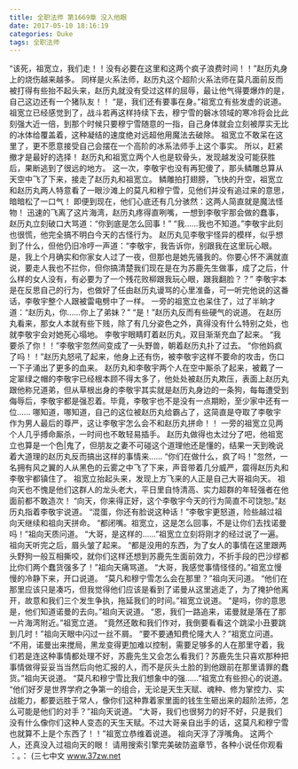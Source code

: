 ```yaml
---
title: 全职法师 第1669章 没入他眼
date: 2017-05-10 18:16:19
categories: Duke
tags: 全职法师
---
```


“该死，祖宽立，我们走！！没有必要在这里和这两个疯子浪费时间！！”赵历丸身上的烧伤越来越多。
同样是火系法师，赵历丸这个超阶火系法师在莫凡面前反而被打得有些抬不起头来，赵历丸就没有受过这样的屈辱，最让他气得要爆炸的是，自己这边还有一个猪队友！！
“是，我们还有要事在身。”祖宽立有些发虚的说道。
祖宽立已经感觉到了，战斗若再这样持续下去，穆宁雪的磐冰领域的寒冷将会比此刻强大近一倍，到那个时候只要穆宁雪随意的一指，自己身体就会立刻被厚实无比的冰体给覆盖着，这种凝结的速度绝对远超他用魔法去破除。
祖宽立不敢呆在这里了，更不愿意接受自己会摆在一个高阶的冰系法师手上这个事实。
所以，赶紧撤才是最好的选择！
赵历丸和祖宽立两个人也是软骨头，发现越发没可能获胜后，果断逃到了很远的地方。
这一次，李敬宇也没有再犯傻了，那头鳞雕总算从天空中飞了下来，接走了赵历丸和祖宽立。
鳞雕拍打翅膀，飞快的升空，祖宽立和赵历丸两人特意看了一眼沙滩上的莫凡和穆宁雪，见他们并没有追过来的意思，暗暗松了一口气！
即便到现在，他们心底还有几分骇然：这两人简直就是魔法怪物！
迅速的飞离了这片海湾，赵历丸疼得直咧嘴，一想到李敬宇那会做的蠢事，赵历丸立刻破口大骂道：“你到底是怎么回事！”
“我……我也不知道。”李敬宇此刻也很慌，他完全搞不明白今天的古怪行为。
赵历丸见李敬宇怪异的模样，似乎想到了什么，但他仍旧冷哼一声道：“李敬宇，我告诉你，别跟我在这里玩心眼。是，我上个月确实和你家女人过了一夜，但那也是她先骚我的。你要心怀不满就直说，要走人我也不拦你，但你搞清楚我们现在是在为苏鹿先生做事，成了之后，什么样的女人没有，有必要为了一个残花败柳跟我玩心眼，跟我翻脸？？”
李敬宇本是在反思自己的行为，也做好了任由赵历丸谩骂的心里准备，可一听完他说的这番话，李敬宇整个人跟被雷电劈中了一样。
一旁的祖宽立也呆住了，过了半晌才道：“赵历丸，你……你上了弟妹？”
“是！”赵历丸反而有些硬气的说道。
在赵历丸看来，那女人本就有些下贱，除了有几分姿色之外，真得没有什么特别之处，也就李敬宇会对她死心塌地。
李敬宇眼睛盯着赵历丸，双目渐渐充血了起来。
“我要杀了你！！”李敬宇忽然间变成了一头野兽，朝着赵历丸扑了过去。
“你他妈疯了吗！！”赵历丸怒吼了起来，他身上还有伤，被李敬宇这样不要命的攻击，伤口一下子涌出了更多的血来。
赵历丸和李敬宇两个人在空中厮杀了起来，被戴了一定翠绿之帽的李敬宇已经根本顾不得太多了，他处处被赵历丸欺压，表面上赵历丸跟他称兄道弟，但从草根出身的李敬宇其实就是赵历丸身边的一条狗，每每遭受到侮辱后，李敬宇都是强忍着。毕竟，李敬宇也不是没有一点期盼，至少家中还有一位……
哪知道，哪知道，自己的这位被赵历丸给霸占了，这简直是夺取了李敬宇作为男人最后的尊严，这让李敬宇怎么会不和赵历丸拼命！！
一旁的祖宽立见两个人几乎搏命厮杀，一时间也不敢轻易插手。
赵历丸做得也太过分了吧，他祖宽立也算是一个色|鬼了，但朋友之妻不可碰这个道理他还是懂的，结果一天到晚说着大道理的赵历丸反而搞出这样的事情来……
“你们在做什么，疯了吗！”忽然，一名拥有风之翼的人从黑色的云雾之中飞了下来，声音带着几分威严，震得赵历丸和李敬宇都镇住了。
祖宽立抬起头来，发现上方飞来的人正是自己大哥祖向天。
祖向天也不愧是他们这群人的龙头老大，平日里自恃清高、实力超群的年轻强者在他面前都不敢造次！
“向天，你来得正好，这个李敬宇今天的行为简直不可饶恕。”赵历丸指着李敬宇说道。
“混蛋，你还有脸说这种话！”李敬宇更怒道，险些越过祖向天继续和祖向天拼命。
“都闭嘴。祖宽立，这是怎么回事，不是让你们去找诺曼吗！”祖向天质问道。
“大哥，是这样的……”祖宽立立刻将刚才的经过说了一遍。
祖向天听完之后，眉头皱了起来。
“都是没用的东西，为了女人的事情在这里跟两头野狗一般互相撕咬，就你们这样还想到苏鹿先生面前效力，不折手段的巴沙缪都比你们两个蠢货强多了！”祖向天痛骂道。
“大哥，我感觉事情怪怪的。”祖宽立慢慢的冷静下来，开口说道。
“莫凡和穆宁雪怎么会在那里？”祖向天问道。
“他们在那里应该只是凑巧，但我觉得他们应该是看到了诺曼从这里逃走了，为了掩护他离开，故意和我们三个发生争执，拖延我们的时间。”祖宽立说道。
“是吗，你的意思是，他们知道诺曼的去向。”祖向天说道。
“恩，我们一路追来，诺曼就是落在了那一片海湾附近。”祖宽立道。
“竟然还敢和我们作对，我倒要看看这个跳梁小丑要跳到几时！”祖向天眼中闪过一丝不屑。
“要不要通知费伦隆大人？”祖宽立问道。
“不用，诺曼出来搅局，黑龙变得更加难以控制，需要足够多的人在那里守着，我们若是连这种事情都处理不好，苏鹿先生又会怎么看我们？苏鹿先生只喜欢那种把事情做得妥妥当当然后向他汇报的人，而不是灰头土脸的到他跟前在那里请罪的蠢货。”祖向天说道。
“莫凡和穆宁雪比我们想象中的强……”祖宽立有些担心的说道。
“他们好歹是世界学府之争第一的组合，无论是天生天赋、魂种、修为掌控力、实战能力，都要远胜于常人，像你们这种靠着家里面的钱生生砸出来的超阶法师，怎么可能是他们的对手？”祖向天说道。
“大哥，我们也很努力的好不好，只是我们没有什么像你们这种人变态的天生天赋。不过大哥亲自出手的话，这莫凡和穆宁雪也就算不上是个东西了！！”祖宽立恭维着说道。
祖向天浮了浮嘴角。
这两个人，还真没入过祖向天的眼！
请用搜索引擎完美破防盗章节，各种小说任你观看
：。：
(三七中文 www.37zw.net